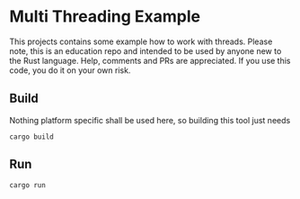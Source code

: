# Multi Threading Example
This projects contains some example how to work with threads. Please note, this is an education repo and intended to be used by anyone new to the Rust language. Help, comments and PRs are appreciated. If you use this code, you do it on your own risk.

## Build
Nothing platform specific shall be used here, so building this tool just needs

    cargo build

## Run

    cargo run

